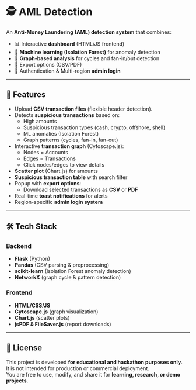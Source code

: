 # 🕵️ AML Detection

An **Anti-Money Laundering (AML) detection system** that combines:
- 📊 Interactive **dashboard** (HTML/JS frontend)
- 🧠 **Machine learning (Isolation Forest)** for anomaly detection
- 🔗 **Graph-based analysis** for cycles and fan-in/out detection
- 📑 Export options (CSV/PDF)
- 👤 Authentication & Multi-region **admin login**

---

## 🚀 Features

- Upload **CSV transaction files** (flexible header detection).
- Detects **suspicious transactions** based on:
  - High amounts
  - Suspicious transaction types (cash, crypto, offshore, shell)
  - ML anomalies (Isolation Forest)
  - Graph patterns (cycles, fan-in, fan-out)
- Interactive **transaction graph** (Cytoscape.js):
  - Nodes = Accounts
  - Edges = Transactions
  - Click nodes/edges to view details
- **Scatter plot** (Chart.js) for amounts
- **Suspicious transaction table** with search filter
- Popup with **export options**:
  - Download selected transactions as **CSV** or **PDF**
- Real-time **toast notifications** for alerts
- Region-specific **admin login system**

---

## 🛠️ Tech Stack

### Backend
- **Flask** (Python)
- **Pandas** (CSV parsing & preprocessing)
- **scikit-learn** (Isolation Forest anomaly detection)
- **NetworkX** (graph cycle & pattern detection)

### Frontend
- **HTML/CSS/JS**
- **Cytoscape.js** (graph visualization)
- **Chart.js** (scatter plots)
- **jsPDF & FileSaver.js** (report downloads)

---

## 📝 License

This project is developed **for educational and hackathon purposes only**.  
It is not intended for production or commercial deployment.  
You are free to use, modify, and share it for **learning, research, or demo projects**.

